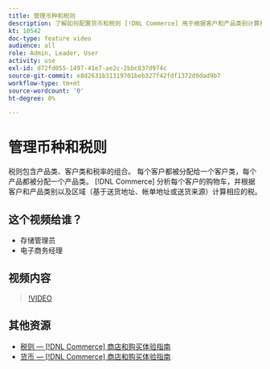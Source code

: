 ```yaml
---
title: 管理币种和税则
description: 了解如何配置货币和税则 [!DNL Commerce] 用于根据客户和产品类别计算相应的税。
kt: 10542
doc-type: feature video
audience: all
role: Admin, Leader, User
activity: use
exl-id: d72fd055-1497-41e7-ae2c-2bbc837d974c
source-git-commit: e8d2631b31319701beb327f42fdf1372d9dad9b7
workflow-type: tm+mt
source-wordcount: '0'
ht-degree: 0%

---
```


# 管理币种和税则

税则包含产品类、客户类和税率的组合。 每个客户都被分配给一个客户类，每个产品都被分配一个产品类。 [!DNL Commerce] 分析每个客户的购物车，并根据客户和产品类别以及区域（基于送货地址、帐单地址或送货来源）计算相应的税。

## 这个视频给谁？

- 存储管理员
- 电子商务经理

## 视频内容

>[!VIDEO](https://video.tv.adobe.com/v/343657?quality=12&learn=on)

## 其他资源

- [税则 —  [!DNL Commerce] 商店和购买体验指南](https://experienceleague.adobe.com/docs/commerce-admin/stores-sales/site-store/taxes/tax-rules.html)
- [货币 —  [!DNL Commerce] 商店和购买体验指南](https://experienceleague.adobe.com/docs/commerce-admin/stores-sales/site-store/currency/currency.html)
